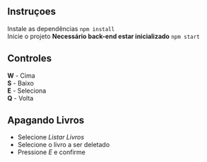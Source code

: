 ## Instruçoes

Instale as dependências
`npm install`  
Inicie o projeto **Necessário back-end estar inicializado**
`npm start`

## Controles

**W** - Cima  
**S** - Baixo  
**E** - Seleciona  
**Q** - Volta 

## Apagando Livros

- Selecione *Listar Livros* 
- Selecione o livro a ser  deletado
- Pressione *E* e confirme

